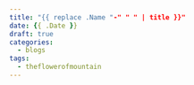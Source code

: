```yaml
---
title: "{{ replace .Name "-" " " | title }}"
date: {{ .Date }}
draft: true
categories:
  - blogs
tags:
  - theflowerofmountain
---
```


